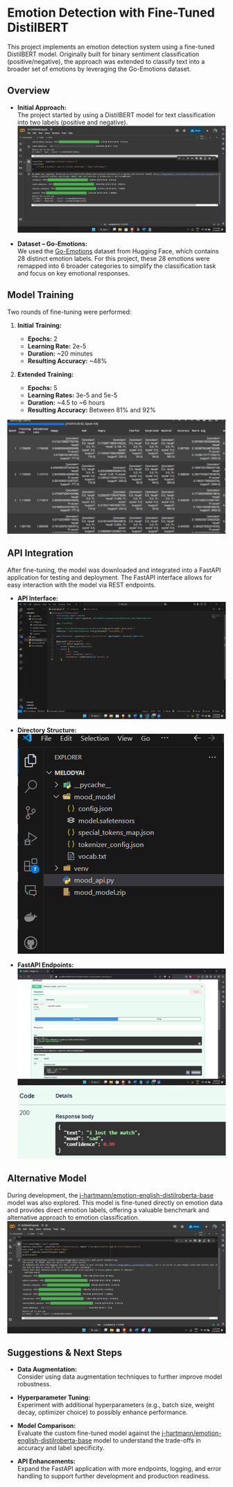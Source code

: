 # Emotion Detection with Fine-Tuned DistilBERT

This project implements an emotion detection system using a fine-tuned DistilBERT model. Originally built for binary sentiment classification (positive/negative), the approach was extended to classify text into a broader set of emotions by leveraging the Go-Emotions dataset.

## Overview

- **Initial Approach:**  
  The project started by using a DistilBERT model for text classification into two labels (positive and negative).  
  ![DistilBERT Classification](assets/0-Distelbert.png)

- **Dataset – Go-Emotions:**  
  We used the [Go-Emotions](https://huggingface.co/datasets/go_emotions) dataset from Hugging Face, which contains 28 distinct emotion labels. For this project, these 28 emotions were remapped into 6 broader categories to simplify the classification task and focus on key emotional responses.

## Model Training

Two rounds of fine-tuning were performed:

1. **Initial Training:**  
   - **Epochs:** 2  
   - **Learning Rate:** 2e-5  
   - **Duration:** ~20 minutes  
   - **Resulting Accuracy:** ~48%

2. **Extended Training:**  
   - **Epochs:** 5  
   - **Learning Rates:** 3e-5 and 5e-5  
   - **Duration:** ~4.5 to ~6 hours  
   - **Resulting Accuracy:** Between 81% and 92%

  ![Model Training Performance](assets/0-Model-training.png)

## API Integration

After fine-tuning, the model was downloaded and integrated into a FastAPI application for testing and deployment. The FastAPI interface allows for easy interaction with the model via REST endpoints.

- **API Interface:**  
  ![Mood API](assets/0-moodapi.png)

- **Directory Structure:**  
  ![Directory Structure](assets/0-directory.png)

- **FastAPI Endpoints:**  
  ![FastAPI Endpoint 1](assets/0-fastapi.png)  
  ![FastAPI Endpoint 2](assets/0-fastapi1.png)

## Alternative Model

During development, the [j-hartmann/emotion-english-distilroberta-base](https://huggingface.co/j-hartmann/emotion-english-distilroberta-base) model was also explored. This model is fine-tuned directly on emotion data and provides direct emotion labels, offering a valuable benchmark and alternative approach to emotion classification.
![j-hartmann/emotion-english-distilroberta-base](assets/0-jhart.png)

## Suggestions & Next Steps

- **Data Augmentation:**  
  Consider using data augmentation techniques to further improve model robustness.

- **Hyperparameter Tuning:**  
  Experiment with additional hyperparameters (e.g., batch size, weight decay, optimizer choice) to possibly enhance performance.

- **Model Comparison:**  
  Evaluate the custom fine-tuned model against the [j-hartmann/emotion-english-distilroberta-base](https://huggingface.co/j-hartmann/emotion-english-distilroberta-base) model to understand the trade-offs in accuracy and label specificity.

- **API Enhancements:**  
  Expand the FastAPI application with more endpoints, logging, and error handling to support further development and production readiness.
